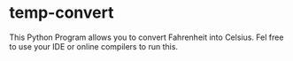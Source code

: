 # temp-convert
This Python Program allows you to convert Fahrenheit into Celsius. Fel free to use your IDE or online compilers to run this.
